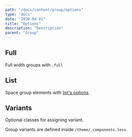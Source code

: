 ```yaml
---
path: "/docs/content/group/options"
type: "docs"
date: "2030-04-01"
title: "Options"
description: "Description"
parent: "Group"
---
```


<h2>Full</h2>

<p>Full width groups with <code>.full</code></p>

<demo>
  <demovanilla src="demos/docs/content/group/options/full-line" name="line">
  </demovanilla>
  <demovanilla src="demos/docs/content/group/options/full-stack" name="stack">
  </demovanilla>
</demo>

<h2>List</h2>

<p>Space group elements with <a href="">list's options</a>.</p>

<demo>
  <demovanilla src="demos/docs/content/group/options/list-line" name="line">
  </demovanilla>
  <demovanilla src="demos/docs/content/group/options/list-stack" name="stack">
  </demovanilla>
</demo>

<h2>Variants</h2>

<p>Optional classes for assigning variant.</p>

<div class="alert">
  <div class="alert_content">
    Group variants are defined inside <code>/theme/_components.less</code>.
  </div>
</div>

<demo>
  <demovanilla src="demos/docs/content/group/options/variant-line" name="line">
  </demovanilla>
  <demovanilla src="demos/docs/content/group/options/variant-stack" name="stack">
  </demovanilla>
</demo>
